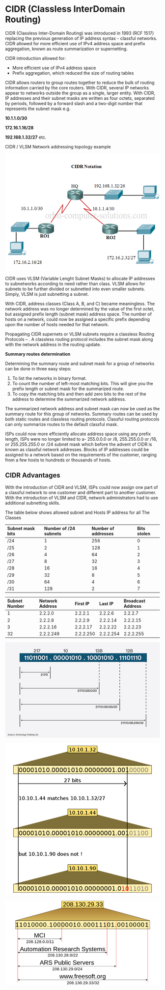 # CIDR \(Classless InterDomain Routing\)

CIDR \(Classless Inter-Domain Routing\) was introduced in 1993 \(RCF 1517\) replacing the previous generation of IP address syntax - classful networks. CIDR allowed for more efficient use of IPv4 address space and prefix aggregation, known as route summarization or supernetting.

CIDR introduction allowed for:

* More efficient use of IPv4 address space
* Prefix aggregation, which reduced the size of routing tables

CIDR allows routers to group routes together to reduce the bulk of routing information carried by the core routers. With CIDR, several IP networks appear to networks outside the group as a single, larger entity. With CIDR, IP addresses and their subnet masks are written as four octets, separated by periods, followed by a forward slash and a two-digit number that represents the subnet mask e.g.

**10.1.1.0/30**

**172.16.1.16/28**

**192.168.1.32/27** etc.

CIDR / VLSM Network addressing topology example

![](../.gitbook/assets/cidr.png)

CIDR uses VLSM \(Variable Lenght Subnet Masks\) to allocate IP addresses to subnetworks according to need rather than class. VLSM allows for subnets to be further divided or subnetted into even smaller subnets. Simply, VLSM is just subnetting a subnet.

With CIDR, address classes \(Class A, B, and C\) became meaningless. The network address was no longer determined by the value of the first octet, but assigned prefix length \(subnet mask\) address space. The number of hosts on a network, could now be assigned a specific prefix depending upon the number of hosts needed for that network.

Propagating CIDR supernets or VLSM subnets require a classless Routing Protocols – . A classless routing protocol includes the subnet mask along with the network address in the routing update.

**Summary routes determination**

Determining the summary route and subnet mask for a group of networks can be done in three easy steps:

1. To list the networks in binary format.
2. To count the number of left-most matching bits. This will give you the prefix length or subnet mask for the      summarized route.
3. To copy the matching bits and then add zero bits to the rest of the address to determine the          summarized network address.

The summarized network address and subnet mask can now be used as the summary route for this group of networks. Summary routes can be used by both static routes and classless routing protocols. Classful routing protocols can only summarize routes to the default classful mask.

ISPs could now more efficiently allocate address space using any prefix length, ISPs were no longer limited to a- 255.0.0.0 or /8, 255.255.0.0 or /16, or 255.255.255.0 or /24 subnet mask which before the advent of CIDR is known as classful network addresses. Blocks of IP addresses could be assigned to a network based on the requirements of the customer, ranging from a few hosts to hundreds or thousands of hosts.

## CIDR Advantages

With the introduction of CIDR and VLSM, ISPs could now assign one part of a classful network to one customer and different part to another customer. With the introduction of VLSM and CIDR, network administrators had to use additional subnetting skills.

The table below shows allowed subnet and Hosts IP address for all The Classes

| Subnet mask bits | Number of /24 subnets | Number of addresses | Bits stolen |
| :--- | :--- | :--- | :--- |
| /24 | 1 | 256 | 0 |
| /25 | 2 | 128 | 1 |
| /26 | 4 | 64 | 2 |
| /27 | 8 | 32 | 3 |
| /28 | 16 | 16 | 4 |
| /29 | 32 | 8 | 5 |
| /30 | 64 | 4 | 6 |
| /31 | 128 | 2 | 7 |

| Subnet Number | Network Address | First IP | Last IP | Broadcast Address |
| :--- | :--- | :--- | :--- | :--- |
| 1 | 2.2.2.0 | 2.2.2.1 | 2.2.2.6 | 2.2.2.7 |
| 2 | 2.2.2.8 | 2.2.2.9 | 2.2.2.14 | 2.2.2.15 |
| 3 | 2.2.2.16 | 2.2.2.17 | 2.2.2.22 | 2.2.2.23 |
| 32 | 2.2.2.249 | 2.2.2.250 | 2.2.2.254 | 2.2.2.255 |

![](../.gitbook/assets/CIDR_desktop.jpg)

![](../.gitbook/assets/800px-IP_Address_Match.svg.png)

![](../.gitbook/assets/CIDR_Address.svg.png)

